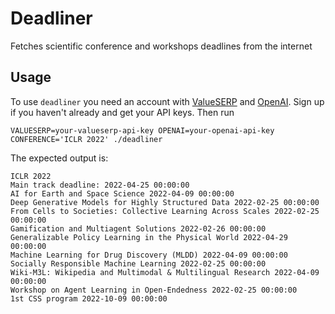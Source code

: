 # Deadliner

Fetches scientific conference and workshops deadlines from the internet

## Usage

To use `deadliner` you need an account with [ValueSERP](https://www.valueserp.com/) and [OpenAI](https://openai.com/api/).
Sign up if you haven't already and get your API keys.
Then run

```
VALUESERP=your-valueserp-api-key OPENAI=your-openai-api-key CONFERENCE='ICLR 2022' ./deadliner
```

The expected output is:

```
ICLR 2022
Main track deadline: 2022-04-25 00:00:00
AI for Earth and Space Science 2022-04-09 00:00:00
Deep Generative Models for Highly Structured Data 2022-02-25 00:00:00
From Cells to Societies: Collective Learning Across Scales 2022-02-25 00:00:00
Gamification and Multiagent Solutions 2022-02-26 00:00:00
Generalizable Policy Learning in the Physical World 2022-04-29 00:00:00
Machine Learning for Drug Discovery (MLDD) 2022-04-09 00:00:00
Socially Responsible Machine Learning 2022-02-25 00:00:00
Wiki-M3L: Wikipedia and Multimodal & Multilingual Research 2022-04-09 00:00:00
Workshop on Agent Learning in Open-Endedness 2022-02-25 00:00:00
1st CSS program 2022-10-09 00:00:00
```